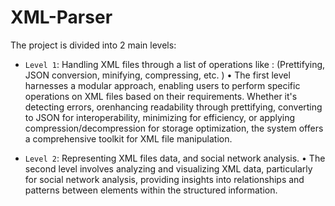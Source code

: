# XML-Parser

The project is divided into 2 main levels:

-	`Level 1`:
  Handling XML files through a list of operations like : (Prettifying, JSON conversion, minifying, compressing, etc. )
•	The first level harnesses a modular approach, enabling users to perform specific operations on XML files based on their requirements. Whether it's detecting errors, orenhancing readability through prettifying, converting to JSON for interoperability, minimizing for efficiency, or applying compression/decompression for storage optimization, the system offers a comprehensive toolkit for XML file manipulation.

-	`Level 2`: Representing XML files data, and social network analysis.
•	The second level involves analyzing and visualizing XML data, particularly for social network analysis, providing insights into relationships and patterns between elements within the structured information.
